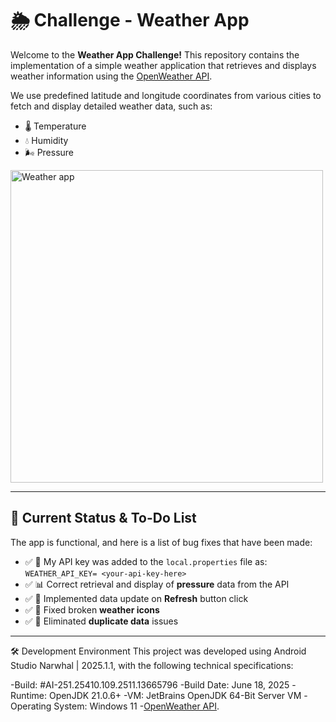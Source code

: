 # 🌦️ Challenge - Weather App

Welcome to the **Weather App Challenge!**
This repository contains the implementation of a simple weather application that retrieves and displays weather information using the [OpenWeather API](https://openweathermap.org/api).

We use predefined latitude and longitude coordinates from various cities to fetch and display detailed weather data, such as:

- 🌡️ Temperature
- 💧 Humidity
- 🌬️ Pressure

<img src="weather_app.gif" alt="Weather app" height="500">

---

## 🚧 Current Status & To-Do List

The app is functional, and here is a list of bug fixes that have been made:

- ✅ 🔑 My API key was added to the `local.properties` file as: `WEATHER_API_KEY= <your-api-key-here>`
- ✅ 📊 Correct retrieval and display of **pressure** data from the API
- ✅ 🔄 Implemented data update on **Refresh** button click
- ✅ 🎨 Fixed broken **weather icons**
- ✅ 🧹 Eliminated **duplicate data** issues

---
🛠️ Development Environment
This project was developed using Android Studio Narwhal | 2025.1.1, with the following technical specifications:

-Build: #AI-251.25410.109.2511.13665796
-Build Date: June 18, 2025
-Runtime: OpenJDK 21.0.6+
-VM: JetBrains OpenJDK 64-Bit Server VM
-Operating System: Windows 11
-[OpenWeather API](https://openweathermap.org/api).

